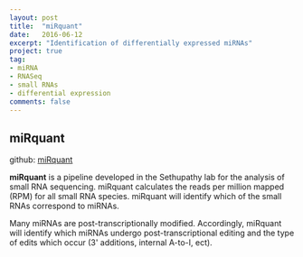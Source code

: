 ```yaml
---
layout: post
title:  "miRquant"
date:   2016-06-12
excerpt: "Identification of differentially expressed miRNAs"
project: true
tag:
- miRNA 
- RNASeq
- small RNAs
- differential expression
comments: false
---
```


## miRquant

github: [miRquant](https://github.com/Sethupathy-Lab/miRquant)

**miRquant** is a pipeline developed in the Sethupathy lab for the analysis of small RNA sequencing.  miRquant calculates the reads per million mapped (RPM) for all small RNA species.  miRquant will identify which of the small RNAs correspond to miRNAs.

Many miRNAs are post-transcriptionally modified.  Accordingly, miRquant will identify which miRNAs undergo post-transcriptional editing and the type of edits which occur (3' additions, internal A-to-I, ect).
